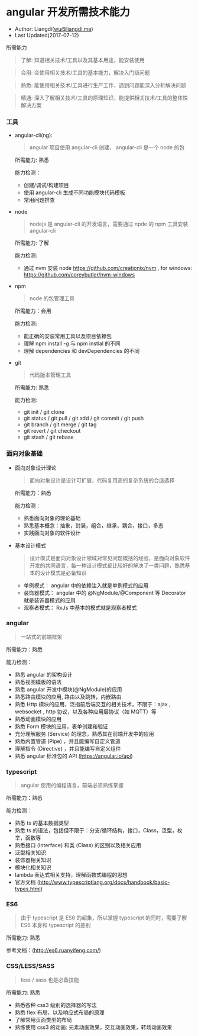 # angular 开发所需技术能力
* Author: Liangdi(wu@liangdi.me)
* Last Updated(2017-07-12)

所需能力
>了解: 知道相关技术/工具以及其基本用途，能安装使用

>会用: 会使用相关技术/工具的基本能力，解决入门级问题

>熟悉: 能使用相关技术/工具进行生产工作，遇到问题能深入分析解决问题

>精通: 深入了解相关技术/工具的原理知识，能提供相关技术/工具的整体性解决方案

### 工具
* angular-cli(ng):
  > angular 项目使用 angular-cli 创建， angular-cli 是一个 node 的包

  所需能力: 熟悉

  能力检测：
  * 创建/调试/构建项目
  * 使用 angular-cli 生成不同功能模块代码模板
  * 常用问题排查
* node
  > nodejs 是 angular-cli 的开发语言，需要通过 npde 的 npm 工具安装 angular-cli

  所需能力: 了解

  能力检测:
    * 通过 nvm 安装 node https://github.com/creationix/nvm , for windows: https://github.com/coreybutler/nvm-windows
* npm
  > node 的包管理工具

  所需能力：会用

  能力检测:
    * 能正确的安装常用工具以及项目依赖包
    * 理解 npm install -g 与 npm instlal 的不同
    * 理解 dependencies 和 devDependencies 的不同
* git
  > 代码版本管理工具

  所需能力: 熟悉

  能力检测:
  * git init / git clone
  * git status / git pull / git add / git commit / git push
  * git branch / git merge / git tag
  * git revert / git checkout
  * git stash / git rebase

### 面向对象基础
* 面向对象设计理论
  > 面向对象设计是设计可扩展，代码复用高的复杂系统的合适选择

  所需能力：熟悉

  能力检测：
    * 熟悉面向对象的理论基础
    * 熟悉基本概念：抽象，封装，组合，继承，耦合，接口，多态
    * 实践面向对象的软件设计

* 基本设计模式
  > 设计模式是面向对象设计领域对常见问题概括的经验，是面向对象软件开发的共同语言，每一种设计模式都比较好的解决了一类问题，熟悉基本的设计模式是必备知识

  * 单例模式： angular 中的依赖注入就是单例模式的应用
  * 装饰器模式： angular 中的 @NgModule/@Component 等 Decorator 就是装饰器模式的应用
  * 观察者模式： RxJs 中基本的模式就是观察者模式

### angular
 > 一站式的前端框架

 所需能力：熟悉

 能力检测：
  * 熟悉 angular 的架构设计
  * 熟悉视图模板的语法
  * 熟悉 angular 开发中模块(@NgModule)的应用
  * 熟悉路由模块的应用, 路由以及跳转，内嵌路由
  * 熟悉 Http 模块的应用，泛指前后端交互的相关技术，不限于：ajax , websocket , http 协议，以及各种应用层协议（如 MQTT）等
  * 熟悉动画模块的应用
  * 熟悉 Form 模块的应用，表单创建和验证
  * 充分理解服务 (Service) 的理念，熟悉其在前端开发中的应用
  * 熟悉内置管道 (Pipe) ，并且能编写自定义管道
  * 理解指令 (Directive) ，并且能编写自定义组件
  * 熟悉 angular 标准包的 API (https://angular.io/api)

### typescript
 > angular 使用的编程语言，前端必须熟练掌握

 所需能力：熟悉

 能力检测：

 * 熟悉 ts 的基本数据类型
 * 熟悉 ts 的语法，包括但不限于：分支/循环结构，接口，Class，泛型，枚举，函数等
 * 熟悉接口 (Interface) 和类 (Class) 的区别以及相关应用
 * 泛型相关知识
 * 装饰器相关知识
 * 模块化相关知识
 * lambda 表达式相关支持，理解函数式编程的思想
 * 官方文档 (http://www.typescriptlang.org/docs/handbook/basic-types.html)

### ES6
  > 由于 typescript 是 ES6 的超集，所以掌握 typescript 的同时，需要了解 ES6 本身和 typescript 的差别

  所需能力: 熟悉

  参考文档：(http://es6.ruanyifeng.com/)

### CSS/LESS/SASS
  > less / sass 也是必备技能

  所需能力: 熟悉

  * 熟悉各种 css3 级别的选择器的写法
  * 熟悉 flex 布局，以及响应式布局的原理
  * 了解常用页面类型的布局
  * 熟练使用 css3 的动画: 元素动画效果，交互动画效果，转场动画效果
